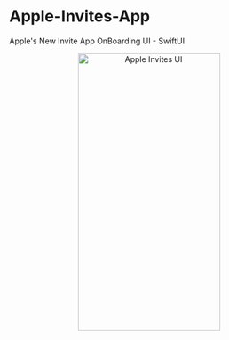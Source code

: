 # Apple-Invites-App
Apple's New Invite App OnBoarding UI - SwiftUI

<p align="center">
  <img src="Apple Invites.gif" width="256" height="500" title="Apple Invites UI">
</p>
